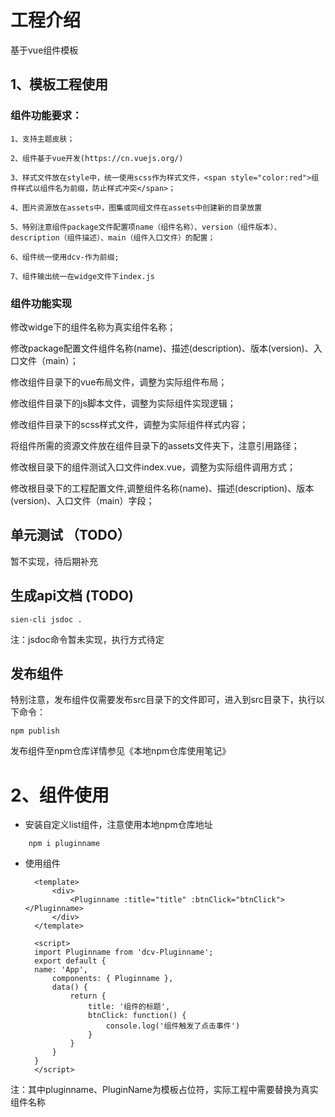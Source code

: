 # 工程介绍
基于vue组件模板

## 1、模板工程使用

### 组件功能要求：

    1、支持主题皮肤；

    2、组件基于vue开发(https://cn.vuejs.org/)

    3、样式文件放在style中，统一使用scss作为样式文件，<span style="color:red">组件样式以组件名为前缀，防止样式冲突</span>； 

    4、图片资源放在assets中，图集或同组文件在assets中创建新的目录放置

    5、特别注意组件package文件配置项name（组件名称）、version（组件版本）、description（组件描述）、main（组件入口文件）的配置；

    6、组件统一使用dcv-作为前缀;

    7、组件输出统一在widge文件下index.js

### 组件功能实现

修改widge下的组件名称为真实组件名称；

修改package配置文件组件名称(name)、描述(description)、版本(version)、入口文件（main）；

修改组件目录下的vue布局文件，调整为实际组件布局；

修改组件目录下的js脚本文件，调整为实际组件实现逻辑；

修改组件目录下的scss样式文件，调整为实际组件样式内容；

将组件所需的资源文件放在组件目录下的assets文件夹下，注意引用路径；

修改根目录下的组件测试入口文件index.vue，调整为实际组件调用方式；

修改根目录下的工程配置文件,调整组件名称(name)、描述(description)、版本(version)、入口文件（main）字段；

## 单元测试 （TODO）
暂不实现，待后期补充

## 生成api文档 (TODO)
```
sien-cli jsdoc .
```
注：jsdoc命令暂未实现，执行方式待定

## 发布组件
特别注意，发布组件仅需要发布src目录下的文件即可，进入到src目录下，执行以下命令：

```
npm publish
```
发布组件至npm仓库详情参见《本地npm仓库使用笔记》

# 2、组件使用

- 安装自定义list组件，注意使用本地npm仓库地址
```
    npm i pluginname
```

- 使用组件


        <template>
            <div>
                <Pluginname :title="title" :btnClick="btnClick"></Pluginname>
            </div>
        </template>

        <script>
        import Pluginname from 'dcv-Pluginname';
        export default {
        name: 'App',
            components: { Pluginname },
            data() {
                return {
                    title: '组件的标题',
                    btnClick: function() {
                        console.log('组件触发了点击事件')
                    }
                }
            }
        }
        </script>

注：其中pluginname、PluginName为模板占位符，实际工程中需要替换为真实组件名称